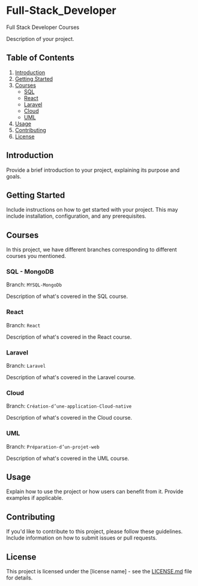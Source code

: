 # Full-Stack_Developer
Full Stack Developer Courses

Description of your project.

## Table of Contents

1. [Introduction](#introduction)
2. [Getting Started](#getting-started)
3. [Courses](#courses)
    - [SQL](https://github.com/RahouiHamza/Full-Stack_Developer/tree/MYSQL-MongoDb)
    - [React](https://github.com/RahouiHamza/Full-Stack_Developer/tree/Laravel)
    - [Laravel](https://github.com/RahouiHamza/Full-Stack_Developer/tree/React)
    - [Cloud](https://github.com/RahouiHamza/Full-Stack_Developer/tree/Création-d’une-application-Cloud-native)
    - [UML](https://github.com/RahouiHamza/Full-Stack_Developer/tree/Préparation-d’un-projet-web)
4. [Usage](#usage)
5. [Contributing](#contributing)
6. [License](#license)

## Introduction

Provide a brief introduction to your project, explaining its purpose and goals.

## Getting Started

Include instructions on how to get started with your project. This may include installation, configuration, and any prerequisites.

## Courses

In this project, we have different branches corresponding to different courses you mentioned.

### SQL - MongoDB

Branch: `MYSQL-MongoDb`

Description of what's covered in the SQL course.

### React

Branch: `React`

Description of what's covered in the React course.

### Laravel

Branch: `Laravel`

Description of what's covered in the Laravel course.

### Cloud

Branch: `Création-d’une-application-Cloud-native`

Description of what's covered in the Cloud course.

### UML

Branch: `Préparation-d’un-projet-web`

Description of what's covered in the UML course.

## Usage

Explain how to use the project or how users can benefit from it. Provide examples if applicable.

## Contributing

If you'd like to contribute to this project, please follow these guidelines. Include information on how to submit issues or pull requests.

## License

This project is licensed under the [license name] - see the [LICENSE.md](LICENSE.md) file for details.

